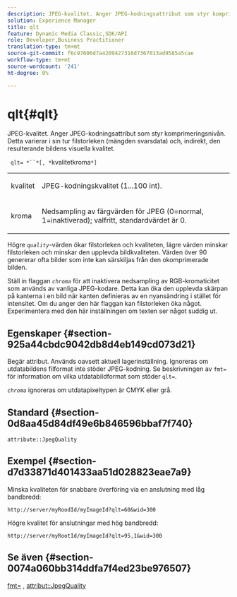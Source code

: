 ```yaml
---
description: JPEG-kvalitet. Anger JPEG-kodningsattribut som styr komprimeringsnivån. Detta varierar i sin tur filstorleken (mängden svarsdata) och, indirekt, den resulterande bildens visuella kvalitet.
solution: Experience Manager
title: qlt
feature: Dynamic Media Classic,SDK/API
role: Developer,Business Practitioner
translation-type: tm+mt
source-git-commit: f6c97606d7a4209427316d7367013ad9585a5cae
workflow-type: tm+mt
source-wordcount: '241'
ht-degree: 0%

---
```



# qlt{#qlt}

JPEG-kvalitet. Anger JPEG-kodningsattribut som styr komprimeringsnivån. Detta varierar i sin tur filstorleken (mängden svarsdata) och, indirekt, den resulterande bildens visuella kvalitet.

` qlt= *``*[, *`kvalitetkroma`*]`

<table id="simpletable_FB8090D4BEBF42FD83A64A7AAB6D7F92"> 
 <tr class="strow"> 
  <td class="stentry"> <p> <span class="varname"> kvalitet  </span> </p> </td> 
  <td class="stentry"> <p>JPEG-kodningskvalitet (1...100 int). </p> </td> 
 </tr> 
 <tr class="strow"> 
  <td class="stentry"> <p> <span class="varname"> kroma  </span> </p> </td> 
  <td class="stentry"> <p>Nedsampling av färgvärden för JPEG (0=normal, 1=inaktiverad); valfritt, standardvärdet är 0. </p> </td> 
 </tr> 
</table>

Högre *`quality`*-värden ökar filstorleken och kvaliteten, lägre värden minskar filstorleken och minskar den upplevda bildkvaliteten. Värden över 90 genererar ofta bilder som inte kan särskiljas från den okomprimerade bilden.

Ställ in flaggan *`chroma`* för att inaktivera nedsampling av RGB-kromaticitet som används av vanliga JPEG-kodare. Detta kan öka den upplevda skärpan på kanterna i en bild när kanten definieras av en nyansändring i stället för intensitet. Om du anger den här flaggan kan filstorleken öka något. Experimentera med den här inställningen om texten ser något suddig ut.

## Egenskaper {#section-925a44cbdc9042db8d4eb149cd073d21}

Begär attribut. Används oavsett aktuell lagerinställning. Ignoreras om utdatabildens filformat inte stöder JPEG-kodning. Se beskrivningen av `fmt=` för information om vilka utdatabildformat som stöder `qlt=`.

*`chroma`* ignoreras om utdatapixeltypen är CMYK eller grå.

## Standard {#section-0d8aa45d84df49e6b846596bbaf7f740}

`attribute::JpegQuality`

## Exempel {#section-d7d33871d401433aa51d028823eae7a9}

Minska kvaliteten för snabbare överföring via en anslutning med låg bandbredd:

`http://server/myRoodId/myImageId?qlt=60&wid=300`

Högre kvalitet för anslutningar med hög bandbredd:

`http://server/myRootId/myImageId?qlt=95,1&wid=300`

## Se även {#section-0074a060bb314ddfa7f4ed23be976507}

[fmt=](../../../../../is-api/http-ref/image-serving-api-ref/c-http-protocol-reference/c-command-reference/r-is-http-fmt.md#reference-cdf10043423b45ba9fe15157fb3ae37a) ,  [attribut::JpegQuality](../../../../../is-api/image-catalog/image-serving-api-ref/c-image-catalog-reference/c-attributes-reference/r-jpegquality.md#reference-4a879e7c46024c8a898a9fd226f9eb09)
